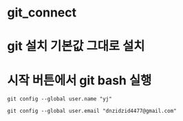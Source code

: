 # git_connect

# git 설치 기본값 그대로 설치
# 시작 버튼에서 git bash 실행

```
git config --global user.name "yj"
```

```
git config --global user.email "dnzidzid4477@gmail.com"
```
